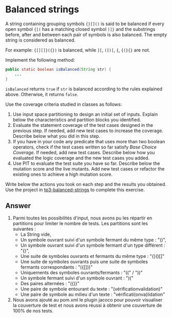# Balanced strings

A string containing grouping symbols `{}[]()` is said to be balanced if every open symbol `{[(` has a matching closed symbol `)]}` and the substrings before, after and between each pair of symbols is also balanced. The empty string is considered as balanced.

For example: `{[][]}({})` is balanced, while `][`, `([)]`, `{`, `{(}{}` are not.

Implement the following method:

```java
public static boolean isBalanced(String str) {
    ...
}
```

`isBalanced` returns `true` if `str` is balanced according to the rules explained above. Otherwise, it returns `false`.

Use the coverage criteria studied in classes as follows:

1. Use input space partitioning to design an initial set of inputs. Explain below the characteristics and partition blocks you identified.
2. Evaluate the statement coverage of the test cases designed in the previous step. If needed, add new test cases to increase the coverage. Describe below what you did in this step.
3. If you have in your code any predicate that uses more than two boolean operators, check if the test cases written so far satisfy *Base Choice Coverage*. If needed, add new test cases. Describe below how you evaluated the logic coverage and the new test cases you added.
4. Use PIT to evaluate the test suite you have so far. Describe below the mutation score and the live mutants. Add new test cases or refactor the existing ones to achieve a high mutation score.

Write below the actions you took on each step and the results you obtained.
Use the project in [tp3-balanced-strings](../code/tp3-balanced-strings) to complete this exercise.

## Answer

1. Parmi toutes les possibilités d'input, nous avons pu les répartir en partitions pour limiter le nombre de tests. Les partitions sont les suivantes :
   - La String vide,
   - Un symbole ouvrant suivi d'un symbole fermant du même type : "()",
   - Un symbole ouvrant suivi d'un symbole fermant d'un type différent : "{)",
   - Une suite de symboles ouvrants et fermants du même type : "{}()[]"
   - Une suite de symboles ouvrants puis une suite de symboles fermants correspondants : "({[]})"
   - Uniquements des symboles ouvrants/fermants : "((" / "))"
   - Un symbole fermant suivi d'un symbole ouvrant : ")("
   - Des paires alternées : "({)}"
   - Une paire de symbole entourant du texte : "(vérificationvalidation)"
   - Une paire de symbole au milieu d'un texte : "vérificati(onva)lidation"
2. Nous avons ajouté au pom.xml le plugin jacoco pour pouvoir visualiser la couverture de test et nous avons réussi à obtenir une couverture de 100% de nos tests.

   
